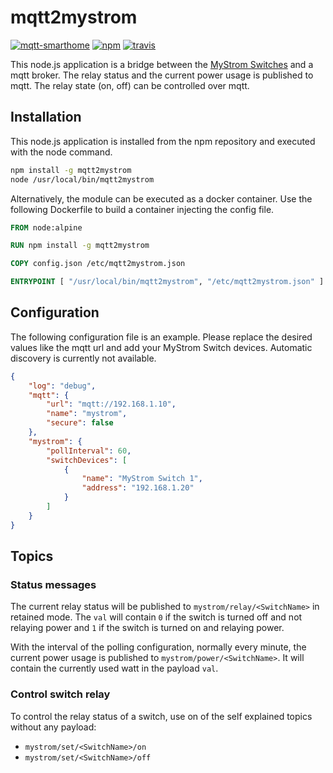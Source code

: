 # mqtt2mystrom

[![mqtt-smarthome](https://img.shields.io/badge/mqtt-smarthome-blue.svg?style=flat-square)](https://github.com/mqtt-smarthome/mqtt-smarthome)
[![npm](https://img.shields.io/npm/v/mqtt2mystrom.svg?style=flat-square)](https://www.npmjs.com/package/mqtt2mystrom)
[![travis](https://img.shields.io/travis/claudiospizzi/mqtt2mystrom.svg?style=flat-square)](https://travis-ci.org/claudiospizzi/mqtt2mystrom)

This node.js application is a bridge between the [MyStrom Switches] and a mqtt
broker. The relay status and the current power usage is published to mqtt. The
relay state (on, off) can be controlled over mqtt.

## Installation

This node.js application is installed from the npm repository and executed with
the node command.

```bash
npm install -g mqtt2mystrom
node /usr/local/bin/mqtt2mystrom
```

Alternatively, the module can be executed as a docker container. Use the
following Dockerfile to build a container injecting the config file.

```dockerfile
FROM node:alpine

RUN npm install -g mqtt2mystrom

COPY config.json /etc/mqtt2mystrom.json

ENTRYPOINT [ "/usr/local/bin/mqtt2mystrom", "/etc/mqtt2mystrom.json" ]
```

## Configuration

The following configuration file is an example. Please replace the desired
values like the mqtt url and add your MyStrom Switch devices. Automatic
discovery is currently not available.

```json
{
    "log": "debug",
    "mqtt": {
        "url": "mqtt://192.168.1.10",
        "name": "mystrom",
        "secure": false
    },
    "mystrom": {
        "pollInterval": 60,
        "switchDevices": [
            {
                "name": "MyStrom Switch 1",
                "address": "192.168.1.20"
            }
        ]
    }
}
```

## Topics

### Status messages

The current relay status will be published to `mystrom/relay/<SwitchName>` in
retained mode. The `val` will contain `0` if the switch is turned off and not
relaying power and `1` if the switch is turned on and relaying power.

With the interval of the polling configuration, normally every minute, the
current power usage is published to `mystrom/power/<SwitchName>`. It will
contain the currently used watt in the payload `val`.

### Control switch relay

To control the relay status of a switch, use on of the self explained topics
without any payload:
* `mystrom/set/<SwitchName>/on`
* `mystrom/set/<SwitchName>/off`

[MyStrom Switches]: https://mystrom.ch/de/wifi-switch/
